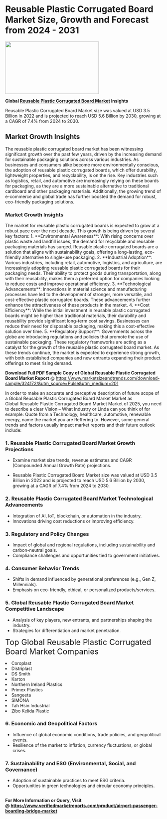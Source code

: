 <H1>Reusable Plastic Corrugated Board Market Size, Growth and Forecast from 2024 - 2031</H1><img class="aligncenter size-medium wp-image-584254" src="https://thirdeyenews.in/wp-content/uploads/2024/09/Global-Market-Research-300x168.jpeg" alt="" width="300" height="168" /><p><strong>Global&nbsp;<a href="https://www.marketsizeandtrends.com/download-sample/324172/&amp;utm_source=Pulse&amp;utm_medium=201">Reusable Plastic Corrugated Board Market</a> Insights</strong></p><p>Reusable Plastic Corrugated Board Market size was valued at USD 3.5 Billion in 2022 and is projected to reach USD 5.6 Billion by 2030, growing at a CAGR of 7.4% from 2024 to 2030.</p><p><h2>Market Growth Insights</h2> The reusable plastic corrugated board market has been witnessing significant growth over the past few years, driven by the increasing demand for sustainable packaging solutions across various industries. As businesses and consumers alike become more environmentally conscious, the adoption of reusable plastic corrugated boards, which offer durability, lightweight properties, and recyclability, is on the rise. Key industries such as logistics, retail, and automotive are increasingly relying on these boards for packaging, as they are a more sustainable alternative to traditional cardboard and other packaging materials. Additionally, the growing trend of e-commerce and global trade has further boosted the demand for robust, eco-friendly packaging solutions. <h3>Market Growth Insights</h3> The market for reusable plastic corrugated boards is expected to grow at a robust pace over the next decade. This growth is being driven by several key factors: 1. **Environmental Awareness**: With rising concerns over plastic waste and landfill issues, the demand for recyclable and reusable packaging materials has surged. Reusable plastic corrugated boards are a solution that aligns with sustainability goals, offering a long-lasting, eco-friendly alternative to single-use packaging. 2. **Industrial Adoption**: Various industries, including retail, automotive, logistics, and agriculture, are increasingly adopting reusable plastic corrugated boards for their packaging needs. Their ability to protect goods during transportation, along with their reusability, makes them a preferred option for companies looking to reduce costs and improve operational efficiency. 3. **Technological Advancements**: Innovations in material science and manufacturing processes have led to the development of stronger, more versatile, and cost-effective plastic corrugated boards. These advancements further enhance the attractiveness of these products in the market. 4. **Cost Efficiency**: While the initial investment in reusable plastic corrugated boards might be higher than traditional materials, their durability and reusability provide significant long-term cost savings. Businesses can reduce their need for disposable packaging, making this a cost-effective solution over time. 5. **Regulatory Support**: Governments across the globe are introducing regulations and policies that promote the use of sustainable packaging. These regulatory frameworks are acting as a catalyst for the growth of the reusable plastic corrugated board market. As these trends continue, the market is expected to experience strong growth, with both established companies and new entrants expanding their product offerings to meet rising demand. </p><p><span class=""><strong>Download Full PDF Sample Copy of Global Reusable Plastic Corrugated Board Market Report</strong> @ <a href="https://www.marketsizeandtrends.com/download-sample/324172/&amp;utm_source=Pulse&amp;utm_medium=201" target="_blank">https://www.marketsizeandtrends.com/download-sample/324172/&amp;utm_source=Pulse&amp;utm_medium=201</a></span></p><p>In order to make an accurate and perceptive description of future scope of a Global&nbsp;Reusable Plastic Corrugated Board Market Market as Global&nbsp;Reusable Plastic Corrugated Board Market Market of 2025, you need to describe a clear Vision &ndash; What Industry or Linda can you think of for example: Quote from a Technology, healthcare, automotive, renewable energy, name the market you are Reffering to. However, some general trends and factors usually impact market reports and their future outlook include:</p><h3>1.&nbsp;<strong>Reusable Plastic Corrugated Board Market Growth Projections</strong></h3><ul><li>Examine market size trends, revenue estimates and CAGR (Compounded Annual Growth Rate) projections.</li><li><p>Reusable Plastic Corrugated Board Market size was valued at USD 3.5 Billion in 2022 and is projected to reach USD 5.6 Billion by 2030, growing at a CAGR of 7.4% from 2024 to 2030.</p></li></ul><h3>2.&nbsp;<strong>Reusable Plastic Corrugated Board Market Technological Advancements</strong></h3><ul><li>Integration of AI, IoT, blockchain, or automation in the industry.</li><li>Innovations driving cost reductions or improving efficiency.</li></ul><h3>3.&nbsp;<strong>Regulatory and Policy Changes</strong></h3><ul><li>Impact of global and regional regulations, including sustainability and carbon-neutral goals.</li><li>Compliance challenges and opportunities tied to government initiatives.</li></ul><h3>4.&nbsp;<strong>Consumer Behavior Trends</strong></h3><ul><li>Shifts in demand influenced by generational preferences (e.g., Gen Z, Millennials).</li><li>Emphasis on eco-friendly, ethical, or personalized products/services.</li></ul><h3>5.&nbsp;<strong>Global Reusable Plastic Corrugated Board Market Competitive Landscape</strong></h3><ul><li>Analysis of key players, new entrants, and partnerships shaping the industry.</li><li>Strategies for differentiation and market penetration.</li></ul><p data-pm-slice="1 1 []"><span style="color: inherit; font-family: inherit; font-size: 25px;">Top Global Reusable Plastic Corrugated Board Market Companies</span></p><div class="" data-test-id=""><p><li>Coroplast</li><li> Distriplast</li><li> DS Smith</li><li> Karton</li><li> Northern Ireland Plastics</li><li> Primex Plastics</li><li> Sangeeta</li><li> SIMONA</li><li> Tah Hsin Industrial</li><li> Zibo Kelida Plastic</li></p></div><h3>6.&nbsp;<strong>Economic and Geopolitical Factors</strong></h3><ul><li>Influence of global economic conditions, trade policies, and geopolitical events.</li><li>Resilience of the market to inflation, currency fluctuations, or global crises.</li></ul><h3>7.&nbsp;<strong>Sustainability and ESG (Environmental, Social, and Governance)</strong></h3><ul><li>Adoption of sustainable practices to meet ESG criteria.</li><li>Opportunities in green technologies and circular economy principles.</li></ul><h2><strong style="font-size: 14px;">For More Information or Query, Visit @&nbsp;</strong><a style="background-color: #ffffff; font-size: 14px;" href="https://www.marketsizeandtrends.com/report/reusable-plastic-corrugated-board-market/" target="_blank">https://www.verifiedmarketreports.com/product/airport-passenger-boarding-bridge-market</a></h2>
